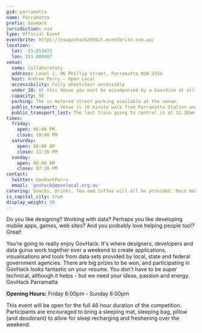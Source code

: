 ```yaml
---
gid: parramatta
name: Parramatta
prefix: GovHack
jurisdiction: nsw
type: Official Event
eventbrite: https://nswgovhack2016ct.eventbrite.com.au/
location:
  lat: -33.813472
  lon: 151.009487
venue: 
  name: Collaboratory
  address: Level 2, 96 Phillip Street, Parramatta NSW 2154
  host: Andrew Perry – Open Local
  accessibility: Fully wheelchair accessible
  under_18: At this Venue you must be accompanied by a Guardian at all times
  capacity: 50
  parking: The is metered street parking available at the venue.
  public_transport: Venue is 10 minute walk from Parramatta Station and there is a shuttle bus that goes from the station to the venue ever 15 minutes. Venue is also located right next to the Parramtta Ferry.
  public_transport_last: The last train going to central is at 12.30am.
times:
  friday:
    open: 06:00 PM
    close: 10:00 PM
  saturday:
    open: 08:00 AM
    close: 11:30 PM
  sunday:
    open: 08:00 AM
    close: 07:30 PM
contact:
  twitter: GovHackParra
  email: 'govhack@openlocal.org.au'
catering: Snacks, Drinks, Tea and Coffee will all be provided. Main meals will be able to be purchased from local cafes etc.
is_capital_city: true
display_weight: 30
---
```


Do you like designing? Working with data? 
Perhaps you like developing mobile apps, games, web sites?
And you probably love helping people too!? Great!

You're going to really enjoy GovHack. It's where designers, developers and data gurus work together over a weekend to create applications, visualisations and tools from data sets provided by local, state and federal government agencies. There are big prizes to be won, and participating in GovHack looks fantastic on your resume. You don't have to be super technical, although it helps - but we need your ideas, passion and energy.
GovHack Parramatta

__Opening Hours:__
Friday 6:00pm - Sunday 6:00pm

This event will be open for the full 46 hour duration of the competition. Participants are encouraged to bring a sleeping mat, sleeping bag, pillow (and deodorant) to allow for sleep recharging and freshening over the weekend.